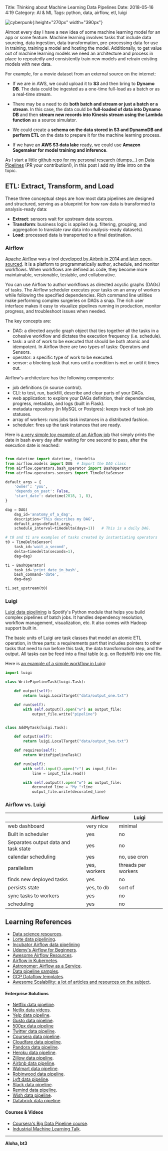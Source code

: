 Title: Thinking about Machine Learning Data Pipelines
Date: 2018-05-16 4:19 
Category: AI & ML
Tags: python, data, airflow, etl, luigi


![cyberpunk](./cyberpunk/data_pip.png){:height="270px" width="390px"}

Almost every day I have a new idea of some machine learning model for an app or some feature. Machine learning involves tasks that include data sourcing, data ingestion, data transformation, pre-processing data for use in training, training a model and hosting the model. Additionally, to get value out of machine learning models we need an architecture and process in place to repeatedly and consistently train new models and retrain existing models with new data.

For example, for a movie dataset from an external source on the internet:

* If we are in AWS, we could upload it to **S3** and then bring to **Dynamo DB**. The data could be ingested as a one-time full-load as a batch or as a real-time stream.

* There may be a need to do **both batch and stream or just a batch or a stream**. In this case, the data could be **full-loaded of data into Dynamo DB** and then **stream new records into Kinesis stream using the Lambda function** as a source simulator.

* We could create a **schema on the data stored in S3 and DynamoDB and perform ETL** on the data to prepare it for the machine learning process.

* If we have an **AWS S3 data lake** ready, we could use **Amazon Sagemaker for model training and inference**.

As I start a little [github repo for my personal research (dumps...) on Data Pipelines](https://github.com/bt3gl/Data-Pipelines) (PR your contribution!), in this post I add my little intro on the topic.


## ETL: Extract, Transform, and Load

These three conceptual steps are how most data pipelines are designed and structured, serving as a blueprint for how raw data is transformed to analysis-ready data:

* **Extract**: sensors wait for upstream data sources.
* **Transform**: business logic is applied (e.g. filtering, grouping, and aggregation to translate raw data into analysis-ready datasets).
* **Load**: processed data is transported to a final destination.

### Airflow

[Apache Airflow](https://github.com/apache/airflow) was a tool [developed by Airbnb in 2014 and later open-sourced](https://medium.com/airbnb-engineering/airflow-a-workflow-management-platform-46318b977fd8). It is a platform to programmatically author, schedule, and monitor workflows. When workflows are defined as code, they become more maintainable, versionable, testable, and collaborative.

You can use Airflow to author workflows as directed acyclic graphs (DAGs) of tasks. The Airflow scheduler executes your tasks on an array of workers while following the specified dependencies. Rich command line utilities make performing complex surgeries on DAGs a snap. The rich user interface makes it easy to visualize pipelines running in production, monitor progress, and troubleshoot issues when needed.

The key concepts are:

* DAG: a directed acyclic graph object that ties together all the tasks in a cohesive workflow and dictates the execution frequency (i.e. schedule).
* task: a unit of work to be executed that should be both atomic and idempotent. In Airflow there are two types of tasks: Operators and Sensors.
* operator: a specific type of work to be executed.
* sensor: a blocking task that runs until a condition is met or until it times out.
  
Airflow's architecture has the following components:

* job definitions (in source control).
* CLI: to test, run, backfill, describe and clear parts of your DAGs.
* web application: to explore your DAGs definition, their dependencies, progress, metadata, and logs (built in Flask).
* metadata repository (in MySQL or Postgres): keeps track of task job statuses.
* array of workers: runs jobs task instances in a distributed fashion.
* scheduler: fires up the task instances that are ready.


Here is [a very simple toy example of an Airflow job](https://gist.github.com/robert8138/c6e492d00cd7b7e7626670ba2ed32e6a) that simply prints the date in bash every day after waiting for one second to pass, after the execution date is reached:

```python

from datetime import datetime, timedelta
from airflow.models import DAG  # Import the DAG class
from airflow.operators.bash_operator import BashOperator
from airflow.operators.sensors import TimeDeltaSensor

default_args = {
    'owner': 'you',
    'depends_on_past': False,
    'start_date': datetime(2018, 1, 8),
}

dag = DAG(
    dag_id='anatomy_of_a_dag',
    description="This describes my DAG",
    default_args=default_args,
    schedule_interval=timedelta(days=1))   # This is a daily DAG.

# t0 and t1 are examples of tasks created by instantiating operators
t0 = TimeDeltaSensor(
    task_id='wait_a_second',
    delta=timedelta(seconds=1),
    dag=dag)

t1 = BashOperator(
    task_id='print_date_in_bash',
    bash_command='date',
    dag=dag)

t1.set_upstream(t0)
```

### Luigi

[Luigi data pipelining](https://github.com/spotify/luigi) is Spotify's Python module that helps you build complex pipelines of batch jobs. It handles dependency resolution, workflow management, visualization, etc. It also comes with Hadoop support built in.

The basic units of Luigi are task classes that model an atomic ETL operation, in three parts: a requirements part that includes pointers to other tasks that need to run before this task, the data transformation step, and the output. All tasks can be feed into a final table (e.g. on Redshift) into one file.

Here is [an example of a simple workflow in Luigi](https://towardsdatascience.com/data-pipelines-luigi-airflow-everything-you-need-to-know-18dc741449b7):

```python
import luigi

class WritePipelineTask(luigi.Task):

    def output(self):
        return luigi.LocalTarget("data/output_one.txt")

    def run(self):
        with self.output().open("w") as output_file:
            output_file.write("pipeline")


class AddMyTask(luigi.Task):

    def output(self):
        return luigi.LocalTarget("data/output_two.txt")

    def requires(self):
        return WritePipelineTask()

    def run(self):
        with self.input().open("r") as input_file:
            line = input_file.read()

        with self.output().open("w") as output_file:
            decorated_line = "My "+line
            output_file.write(decorated_line)
```

### Airflow vs. Luigi


|                                       |        Airflow        |           Luigi        |
|---------------------------------------|-----------------------|------------------------|
| web dashboard                            | very nice             |  minimal               |
| Built in scheduler                    | yes                   |    no                  |
| Separates output data and task state  | yes                   |    no                  |
| calendar scheduling                   | yes                   | no, use cron           |
| parallelism                           | yes, workers          | threads per workers    |
| finds new deployed tasks              | yes                   | no                     |
| persists state                        | yes, to db            | sort of                |
| sync tasks to workers                    | yes                   | no                     |
| scheduling                            | yes                   | no                     |



## Learning References

* [Data science resources](https://github.com/davidyakobovitch/data_science_resources).
* [Lorte data pipelining](https://github.com/instacart/lore).
* [Incubator Airflow data pipelining](https://github.com/apache/incubator-airflow)
* [Udemy's Airflow for Beginners](https://www.udemy.com/airflow-basic-for-beginners/).
* [Awesome Airflow Resources](https://github.com/jghoman/awesome-apache-airflow).
* [Airflow in Kubernetes](https://github.com/rolanddb/airflow-on-kubernetes).
* [Astronomer: Airflow as a Service](https://github.com/astronomer/astronomer).
* [Data pipeline samples](https://github.com/aws-samples/data-pipeline-samples/tree/master/samples).
* [GCP Dataflow templates](GoogleCloudPlatform/DataflowTemplates).
* [Awesome Scalability: a lot of articles and resources on the subject](https://github.com/binhnguyennus/awesome-scalability).

#### Enterprise Solutions

* [Netflix data pipeline](https://medium.com/netflix-techblog/evolution-of-the-netflix-data-pipeline-da246ca36905).
* [Netlix data videos](https://www.youtube.com/channel/UC00QATOrSH4K2uOljTnnaKw).
* [Yelp data pipeline](https://engineeringblog.yelp.com/2016/07/billions-of-messages-a-day-yelps-real-time-data-pipeline.html).
* [Gusto data pipeline](https://engineering.gusto.com/building-a-data-informed-culture/).
* [500px data pipeline](https://medium.com/@samson_hu/building-analytics-at-500px-92e9a7005c83.)
* [Twitter data pipeline](https://blog.twitter.com/engineering/en_us/topics/insights/2018/ml-workflows.html).
* [Coursera data pipeline](https://medium.com/@zhaojunzhang/building-data-infrastructure-in-coursera-15441ebe18c2).
* [Cloudfare data pipeline](https://blog.cloudflare.com/how-cloudflare-analyzes-1m-dns-queries-per-second/).
* [Pandora data pipeline](https://engineering.pandora.com/apache-airflow-at-pandora-1d7a844d68ee).
* [Heroku data pipeline](https://medium.com/@damesavram/running-airflow-on-heroku-ed1d28f8013d).
* [Zillow data pipeline](https://www.zillow.com/data-science/airflow-at-zillow/).
* [Airbnb data pipeline](https://medium.com/airbnb-engineering/https-medium-com-jonathan-parks-scaling-erf-23fd17c91166).
* [Walmart data pipeline](https://medium.com/walmartlabs/how-we-built-a-data-pipeline-with-lambda-architecture-using-spark-spark-streaming-9d3b4b4555d3).
* [Robinwood data pipeline](https://robinhood.engineering/why-robinhood-uses-airflow-aed13a9a90c8).
* [Lyft data pipeline](https://eng.lyft.com/running-apache-airflow-at-lyft-6e53bb8fccff).
* [Slack data pipeline](https://speakerdeck.com/vananth22/operating-data-pipeline-with-airflow-at-slack).
* [Remind data pipeline](https://medium.com/@RemindEng/beyond-a-redshift-centric-data-model-1e5c2b542442).
* [Wish data pipeline](https://medium.com/wish-engineering/scaling-analytics-at-wish-619eacb97d16).
* [Databrick data pipeline](https://databricks.com/blog/2017/03/31/delivering-personalized-shopping-experience-apache-spark-databricks.html).

#### Courses & Videos

* [Coursera's Big Data Pipeline course](https://www.coursera.org/lecture/big-data-integration-processing/big-data-processing-pipelines-c4Wyd).
* [Industrial Machine Learning Talk](https://www.youtube.com/watch?v=3JYDT8lap5U).


----

**Aloha, bt3**

